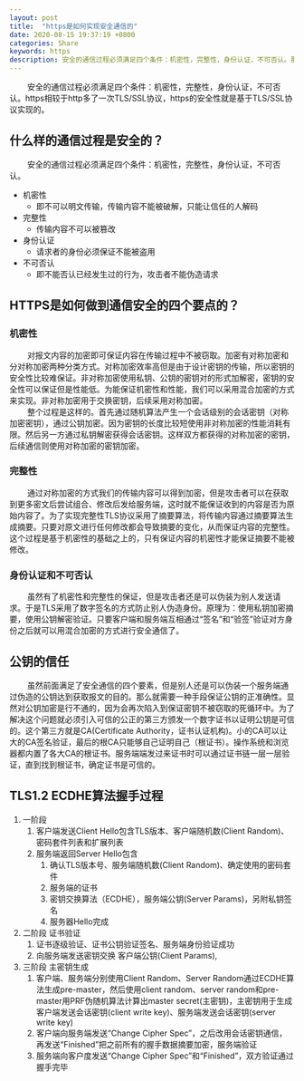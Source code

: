 ```yaml
---
layout: post
title:  "https是如何实现安全通信的"
date: 2020-08-15 19:37:19 +0800
categories: Share
keywords: https
description: 安全的通信过程必须满足四个条件：机密性，完整性，身份认证，不可否认。那么https是如何做到的呢？
---
```


&#160; &#160; &#160; &#160; 安全的通信过程必须满足四个条件：机密性，完整性，身份认证，不可否认。https相较于http多了一次TLS/SSL协议，https的安全性就是基于TLS/SSL协议实现的。

<!--description-->  
## 什么样的通信过程是安全的？  
&#160; &#160; &#160; &#160; 安全的通信过程必须满足四个条件：机密性，完整性，身份认证，不可否认。
- 机密性
  - 即不可以明文传输，传输内容不能被破解，只能让信任的人解码
- 完整性
  - 传输内容不可以被篡改
- 身份认证
  - 请求者的身份必须保证不能被盗用
- 不可否认
  - 即不能否认已经发生过的行为，攻击者不能伪造请求

## HTTPS是如何做到通信安全的四个要点的？  
### 机密性
&#160; &#160; &#160; &#160; 对报文内容的加密即可保证内容在传输过程中不被窃取。加密有对称加密和分对称加密两种分类方式。对称加密效率高但是由于设计密钥的传输，所以密钥的安全性比较难保证。非对称加密使用私钥、公钥的密钥对的形式加解密，密钥的安全性可以保证但是性能低。为能保证机密性和性能，我们可以采用混合加密的方式来实现。非对称加密用于交换密钥，后续采用对称加密。  
&#160; &#160; &#160; &#160; 整个过程是这样的。首先通过随机算法产生一个会话级别的会话密钥（对称加密密钥），通过公钥加密。因为密钥的长度比较短使用非对称加密的性能消耗有限。然后另一方通过私钥解密获得会话密钥。这样双方都获得的对称加密的密钥，后续通信则使用对称加密的密钥加密。
### 完整性
&#160; &#160; &#160; &#160; 通过对称加密的方式我们的传输内容可以得到加密，但是攻击者可以在获取到更多密文后尝试组合、修改后发给服务端，这时就不能保证收到的内容是否为原始内容了。为了实现完整性TLS协议采用了摘要算法，将传输内容通过摘要算法生成摘要。只要对原文进行任何修改都会导致摘要的变化，从而保证内容的完整性。这个过程是基于机密性的基础之上的，只有保证内容的机密性才能保证摘要不能被修改。
### 身份认证和不可否认
&#160; &#160; &#160; &#160; 虽然有了机密性和完整性的保证，但是攻击者还是可以伪装为别人发送请求。于是TLS采用了数字签名的方式防止别人伪造身份。原理为：使用私钥加密摘要，使用公钥解密验证。只要客户端和服务端互相通过“签名”和“验签”验证对方身份之后就可以用混合加密的方式进行安全通信了。
## 公钥的信任
&#160; &#160; &#160; &#160; 虽然前面满足了安全通信的四个要素，但是别人还是可以伪装一个服务端通过伪造的公钥达到获取报文的目的。那么就需要一种手段保证公钥的正准确性。显然对公钥加密是行不通的，因为会再次陷入到保证密钥不被窃取的死循环中。为了解决这个问题就必须引入可信的公正的第三方颁发一个数字证书以证明公钥是可信的。这个第三方就是CA(Certificate Authority，证书认证机构)。小的CA可以让大的CA签名验证，最后的根CA只能够自己证明自己（根证书）。操作系统和浏览器都内置了各大CA的根证书。服务端端发过来证书时可以通过证书链一层一层验证，直到找到根证书，确定证书是可信的。  
## TLS1.2 ECDHE算法握手过程
1. 一阶段 
   1. 客户端发送Client Hello包含TLS版本、客户端随机数(Client Random)、密码套件列表和扩展列表
   2. 服务端返回Server Hello包含
      1. 确认TLS版本号、服务端随机数(Client Random)、确定使用的密码套件
      2. 服务端的证书
      3. 密钥交换算法（ECDHE），服务端公钥(Server Params)，另附私钥签名
      4. 服务器Hello完成
2. 二阶段 证书验证
    1. 证书逐级验证、证书公钥验证签名、服务端身份验证成功
    2. 向服务端发送密钥交换 客户端公钥(Client Params),
3. 三阶段 主密钥生成
   1. 客户端、服务端分别使用Client Random、Server Random通过ECDHE算法生成pre-master，然后使用client random、server random和pre-master用PRF伪随机算法计算出master secret(主密钥)，主密钥用于生成客户端发送会话密钥(client write key)、服务端发送会话密钥(server write key)
   2. 客户端向服务端发送“Change Cipher Spec”，之后改用会话密钥通信，再发送“Finished”把之前所有的握手数据摘要加密，服务端验证
   3. 服务端向客户度发送“Change Cipher Spec”和“Finished”，双方验证通过握手完毕